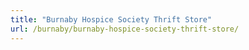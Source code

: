 ```yaml
---
title: "Burnaby Hospice Society Thrift Store"
url: /burnaby/burnaby-hospice-society-thrift-store/
---
```

